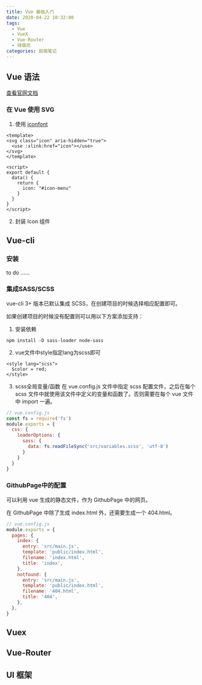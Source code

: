 ```yaml
---
title: Vue 基础入门
date: 2020-04-22 10:32:00
tags:
  - Vue
  - VueX
  - Vue-Router
  - 待填坑
categories: 前端笔记
---
```


## Vue 语法

[查看官网文档](https://cn.vuejs.org/)

<!--more-->

### 在 Vue 使用 SVG

1. 使用 [iconfont](https://www.iconfont.cn/)

  ```vue
  <template>
  <svg class="icon" aria-hidden="true">
    <use :xlink:href="icon"></use>
  </svg>
  </template>

  <script>
  export default {
    data() {
      return {
        icon: "#icon-menu"
      }
    }
  }
  </script>
  ```

2. 封装 Icon 组件

## Vue-cli

### 安装

to do ……

### 集成SASS/SCSS

vue-cli 3+ 版本已默认集成 SCSS，在创建项目的时候选择相应配置即可。

如果创建项目的时候没有配置则可以用以下方案添加支持：

1. 安装依赖

  ```shell
  npm install -D sass-loader node-sass
  ```

2. vue文件中style指定lang为scss即可

  ```vue
  <style lang="scss">
    $color = red;
  </style>
  ```

3. scss全局变量/函数
  在 vue.config.js 文件中指定 scss 配置文件，之后在每个 scss 文件中就使用该文件中定义的变量和函数了。否则需要在每个 vue 文件中 import 一遍。

  ```javascript
  // vue.config.js
  const fs = require('fs')
  module.exports = {
    css: {
      loaderOptions: {
        sass: {
          data: fs.readFileSync('src/variables.scss', 'utf-8')
        }
      }
    }
  }
  ```

### GithubPage中的配置

可以利用 vue 生成的静态文件，作为 GithubPage 中的网页。

在 GithubPage 中除了生成 index.html 外，还需要生成一个 404.html。

```javascript
// vue.config.js
module.exports = {
  pages: {
    index: {
      entry: 'src/main.js',
      template: 'public/index.html',
      filename: 'index.html',
      title: 'index',
    },
    notfound: {
      entry: 'src/main.js',
      template: 'public/index.html',
      filename: '404.html',
      title: '404',
    },
  },
}
```

## Vuex

## Vue-Router

## UI 框架

